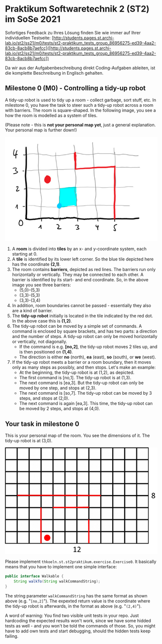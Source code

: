 # Praktikum Softwaretechnik 2 (ST2) im SoSe 2021

Sofortiges Feedback zu Ihres Lösung finden Sie wie immer auf Ihrer individuellen Testseite:
[http://students.pages.st.archi-lab.io/st2/ss21/m0/tests/st2-praktikum_tests_group_86956275-ed39-4aa2-83cb-8acb8b7aefcc]([http://students.pages.st.archi-lab.io/st2/ss21/m0/tests/st2-praktikum_tests_group_86956275-ed39-4aa2-83cb-8acb8b7aefcc])

Da wir aus der Aufgabenbeschreibung direkt Coding-Aufgaben ableiten, ist die komplette Beschreibung in Englisch
gehalten. 

## Milestone 0 (M0) - Controlling a tidy-up robot

A tidy-up robot is used to tidy up a room - collect garbage, sort stuff, etc. 
In milestone 0, you have the task to steer such a tidy-up robot across a room with barriers.
The room is square-shaped. In the following image, you see a how the room is modelled as a 
system of tiles.

(Please note - this is **not your personal map yet**, just a general explanation. Your personal map is further down!)

![room](src/main/resources/explanation.jpg)

1. A **room** is divided into **tiles** by an x- and y-coordinate system, each starting
 at 0. 
1. A **tile** is identified by its lower left corner. So the blue tile depicted here has the coordinate **(2,1)**. 
1. The room contains **barriers**, depicted as red lines. The barriers run only horizontally or
    vertically. They may be connected to each other. A barrier is identified by its start- and 
    end coordinate. So, in the above image you see three barriers: 
    * (5,0)-(5,3)
    * (3,3)-(5,3)
    * (3,3)-(3,4)
1. In addition, room boundaries cannot be passed - essentially they also are a kind of barrier.
1. The **tidy-up robot** initially is located in the tile indicated by the red dot. In the above case this is 
    **(1,2)**.  
1. The tidy-up robot can be moved by a simple set of commands. A command is enclosed by square brackets, and 
    has two parts: a direction and the number of steps. A tidy-up robot can only be moved horizontally or 
    vertically, not diagonally. 
    * If the command is e.g. **[no,2]**, the tidy-up robot moves 2 tiles up, and is then positioned 
        on **(1,4)**.
    * The direction is either **no** (north), **ea** (east), **so** (south), or **we** (west).    
1. If the tidy-up robot meets a barrier or a room boundary, then it moves only as 
    many steps as possibly, and then stops. Let's make an example: 
    * At the beginning, the tidy-up robot is at (1,2), as depicted.
    * The first command is [no,1]. The tidy-up robot is at (1,3). 
    * The next command is [ea,3]. But the tidy-up robot can only be moved by one step, and stops at (2,3).
    * The next command is [so,7]. The tidy-up robot can be moved by 3 steps, and stops at (2,0).
    * The next command is again [ea,3]. This time, the tidy-up robot can be moved by 2 steps, and stops at (4,0).

## Your task in milestone 0

This is your personal map of the room. You see the dimensions of it. The tidy-up robot is at (3,0).

![Grid](src/main/resources/grid.png "Grid")

Please implement `thkoeln.st.st2praktikum.exercise.Exercise0`. It basically means that you have to implement one 
simple interface: 

```java
public interface Walkable {
    String walkTo(String walkCommandString);
}
```

The string parameter `walkCommandString` has the same format as shown above (e.g. "`[no,2]`"). The expexted return
value is the coordinate where the tidy-up robot is afterwards, in the format as above (e.g. "`(2,4)`").

A word of warning: You find two visible unit tests in your repo. Just hardcoding the expected results won't work, 
since we have some hidded tests as well - and you won't be told the commands of those. So, you might have to add
own tests and start debugging, should the hidden tests keep failing.